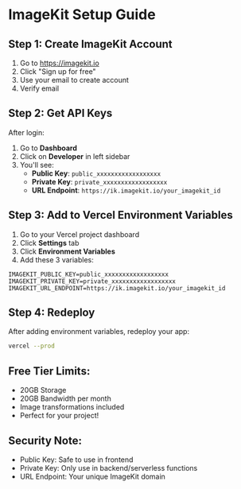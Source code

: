 # ImageKit Setup Guide

## Step 1: Create ImageKit Account
1. Go to https://imagekit.io
2. Click "Sign up for free"
3. Use your email to create account
4. Verify email

## Step 2: Get API Keys
After login:
1. Go to **Dashboard**
2. Click on **Developer** in left sidebar
3. You'll see:
   - **Public Key**: `public_xxxxxxxxxxxxxxxxxx`
   - **Private Key**: `private_xxxxxxxxxxxxxxxxxx` 
   - **URL Endpoint**: `https://ik.imagekit.io/your_imagekit_id`

## Step 3: Add to Vercel Environment Variables
1. Go to your Vercel project dashboard
2. Click **Settings** tab
3. Click **Environment Variables**
4. Add these 3 variables:

```
IMAGEKIT_PUBLIC_KEY=public_xxxxxxxxxxxxxxxxxx
IMAGEKIT_PRIVATE_KEY=private_xxxxxxxxxxxxxxxxxx
IMAGEKIT_URL_ENDPOINT=https://ik.imagekit.io/your_imagekit_id
```

## Step 4: Redeploy
After adding environment variables, redeploy your app:
```bash
vercel --prod
```

## Free Tier Limits:
- 20GB Storage
- 20GB Bandwidth per month
- Image transformations included
- Perfect for your project!

## Security Note:
- Public Key: Safe to use in frontend
- Private Key: Only use in backend/serverless functions
- URL Endpoint: Your unique ImageKit domain
